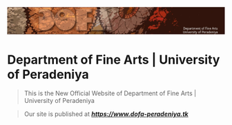 <div align="center"><img src="assets/img/header.jpg"></div>

# Department of Fine Arts | University of Peradeniya

> This is the New Official Website of Department of Fine Arts | University of Peradeniya

> Our site is published at ***https://www.dofa-peradeniya.tk***

